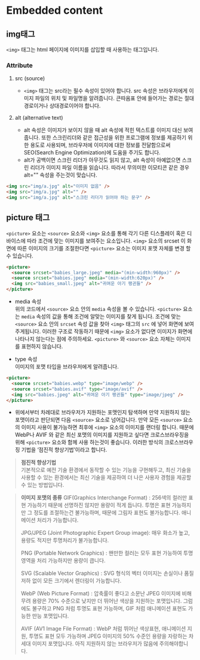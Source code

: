 # Embedded content

## img태그

`<img>` 태그는 html 페이지에 이미지를 삽입할 때 사용하는 태그입니다.

### Attribute

1. src (source)

   - `<img>` 태그는 src라는 필수 속성이 있어야 합니다. src 속성은 브라우저에게 이미지 파일의 위치 및 파일명을 알려줍니다. 큰따옴표 안에 들어가는 경로는 절대경로이거나 상대경로이어야 합니다.

2. alt (alternative text)
   - alt 속성은 이미지가 보이지 않을 때 alt 속성에 적힌 텍스트를 이미지 대신 보여줍니다. 또한 스크린리더와 같은 접근성을 위한 프로그램에 정보를 제공하기 위한 용도로 사용되며, 브라우저에 이미지에 대한 정보를 전달함으로써 SEO(Search Engine Optimization)에 도움을 주기도 합니다.
   - alt가 공백이면 스크린 리더가 아무것도 읽지 않고, alt 속성이 아예없으면 스크린 리더가 이미지 파일 이름을 읽습니다. 따라서 무의미한 이모티콘 같은 경우 alt="" 속성을 주는것이 맞습니다.

```html
<img src="img/a.jpg" alt="이미지 없음" />
<img src="img/a.jpg" alt="" />
<img src="img/a.jpg" alt="스크린 리더가 읽어야 하는 문구" />
```

## picture 태그

`<picture>` 요소는 `<source>` 요소와 `<img>` 요소를 통해 각기 다른 디스플레이 혹은 디바이스에 따라 조건에 맞는 이미지를 보여주는 요소입니다. `<img>` 요소의 srcset 이 화면에 따른 이미지의 크기를 조절한다면 `<picture>` 요소는 이미지 포맷 자체를 변경 할 수 있습니다.

```html
<picture>
  <source srcset="babies_large.jpeg" media="(min-width:960px)" />
  <source srcset="babies.jpeg" media="(min-width:620px)" />
  <img src="babies_small.jpeg" alt="귀여운 아기 팽귄들" />
</picture>
```

- media 속성  
  위의 코드에서 `<source>` 요소 안의 `media` 속성을 볼 수 있습니다. `<picture>` 요소는 `media` 속성의 값을 통해 조건에 알맞는 이미지를 찾게 됩니다. 조건에 맞는 `<source>` 요소 안의 `srcset` 속성 값을 찾아 `<img>` 태그의 `src` 에 넣어 화면에 보여주게됩니다. 이러한 구조로 작동하기 때문에 `<img>` 요소가 없다면 이미지가 화면에 나타나지 않는다는 점에 주의하세요. `<picture>` 와 `<source>` 요소 자체는 이미지를 표현하지 않습니다.

- type 속성  
  이미지의 포맷 타입을 브라우저에게 알려줍니다.

```html
<picture>
  <source srcset="babies.webp" type="image/webp" />
  <source srcset="babies.avif" type="image/avif" />
  <img src="babies.jpeg" alt="귀여운 아기 팽귄들" type="image/jpeg" />
</picture>
```

- 위에서부터 차례대로 브라우저가 지원하는 포맷인지 탐색하며 만약 지원하지 않는 포맷이라고 판단되면 다음 `<source>` 요소로 넘어갑니다. 만약 모든 `<source>` 요소의 이미지 사용이 불가능하면 최후에 `<img>` 요소의 이미지를 랜더링 합니다. 때문에 WebP나 AVIF 와 같은 최신 포맷의 이미지를 지원하고 싶다면 크로스브라우징을 위해 `<picture>` 요소와 함께 사용 하는것이 좋습니다. 이러한 방식의 크로스브라우징 기법을 ‘점진적 향상기법’이라고 합니다.

> <b>점진적 향상기법</b>  
>  기본적으로 예전 기술 환경에서 동작할 수 있는 기능을 구현해두고, 최신 기술을 사용할 수 있는 환경에서는 최신 기술을 제공하여 더 나은 사용자 경험을 제공할 수 있는 방법입니다.

> <b>이미지 포맷의 종류</b>
> GIF(Graphics Interchange Format) :
> 256색의 컬러만 표현 가능하기 때문에 선명하진 않지만 용량이 적게 듭니다. 투명은 표현 가능하지만 그 정도를 조절하는건 불가능하며, 때문에 그림자 표현도 불가능합니다. 애니메이션 처리가 가능합니다.
>
> JPG/JPEG (Joint Photographic Expert Group image):
> 매우 화소가 높고, 용량도 적지만 투명처리가 불가능합니다.
>
> PNG (Portable Network Graphics) :
> 왠만한 컬러는 모두 표현 가능하여 투명 영역을 처리 가능하지만 용량이 큽니다.
>
> SVG (Scalable Vector Graphics) :
> SVG 형식의 벡터 이미지는 손실이나 품질 저하 없이 모든 크기에서 렌더링이 가능합니다.
>
> WebP (Web Picture Format) :
> 압축률이 좋다고 소문난 JPEG 이미지에 비해 무려 용량은 70% 수준으로 낮지만 더 뛰어난 색상을 지원하는 포맷입니다. 그럼에도 불구하고 PNG 처럼 투명도 표현 가능하며, GIF 처럼 애니메이션 표현도 가능한 만능 포맷입니다.
>
> AVIF (AV1 Image File Format) : WebP 처럼 뛰어난 색상표현, 애니메이션 지원, 투명도 표현 모두 가능하며 JPEG 이미지의 50% 수준인 용량을 자랑하는 차세대 이미지 포맷입니다. 아직 지원하지 않는 브라우저가 많음에 주의해야합니다.
